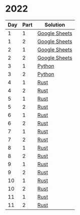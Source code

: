 # 2022

| Day | Part | Solution |
|-----|------|----------|
| 1   | 1    | [Google Sheets](https://docs.google.com/spreadsheets/d/16AoiFTf6_bY0DBBddKoSjFlTaiskgA2jGrfCJPeUujQ/edit?usp=sharing) |
| 1   | 2    | [Google Sheets](https://docs.google.com/spreadsheets/d/16AoiFTf6_bY0DBBddKoSjFlTaiskgA2jGrfCJPeUujQ/edit?usp=sharing) |
| 2   | 1    | [Google Sheets](https://docs.google.com/spreadsheets/d/1MuFLsqP9uvyQ9VDN80m9CCFcHL4rQVHfH8nKhhuFtYE/edit?usp=sharing) |
| 2   | 2    | [Google Sheets](https://docs.google.com/spreadsheets/d/1MuFLsqP9uvyQ9VDN80m9CCFcHL4rQVHfH8nKhhuFtYE/edit?usp=sharing) |
| 3   | 1    | [Python](day3/part1.py) |
| 3   | 2    | [Python](day3/part2.py) |
| 4   | 1    | [Rust](day4/src/main.rs) |
| 4   | 2    | [Rust](day4/src/main.rs) |
| 5   | 1    | [Rust](day5/src/main.rs) |
| 5   | 2    | [Rust](day5/src/main.rs) |
| 6   | 1    | [Rust](day6/src/main.rs) |
| 6   | 2    | [Rust](day6/src/main.rs) |
| 7   | 1    | [Rust](day7/src/main.rs) |
| 7   | 2    | [Rust](day7/src/main.rs) |
| 8   | 1    | [Rust](day8/src/main.rs) |
| 8   | 2    | [Rust](day8/src/main.rs) |
| 9   | 1    | [Rust](day9/src/main.rs) |
| 9   | 2    | [Rust](day9/src/main.rs) |
| 10  | 1    | [Rust](day10/src/main.rs) |
| 10  | 2    | [Rust](day10/src/main.rs) |
| 11  | 1    | [Rust](day11/src/main.rs) |
| 11  | 2    | [Rust](day11/src/main.rs) |

